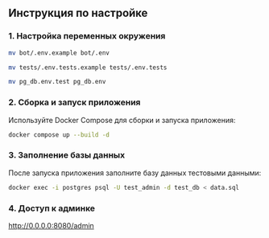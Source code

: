 ## Инструкция по настройке

### 1. Настройка переменных окружения
```bash
mv bot/.env.example bot/.env
```

```bash
mv tests/.env.tests.example tests/.env.tests
```

```bash
mv pg_db.env.test pg_db.env
```

### 2. Сборка и запуск приложения
Используйте Docker Compose для сборки и запуска приложения:

```bash
docker compose up --build -d
```

### 3. Заполнение базы данных
После запуска приложения заполните базу данных тестовыми данными:

```bash
docker exec -i postgres psql -U test_admin -d test_db < data.sql
```

### 4. Доступ к админке
http://0.0.0.0:8080/admin
